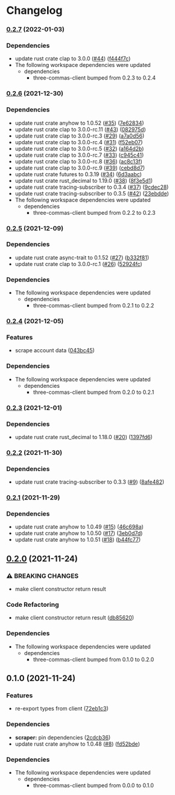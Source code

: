 # Changelog

### [0.2.7](https://github.com/YoloDev/3commas-rs/compare/three-commas-scraper-v0.2.6...three-commas-scraper-v0.2.7) (2022-01-03)


### Dependencies

* update rust crate clap to 3.0.0 ([#44](https://github.com/YoloDev/3commas-rs/issues/44)) ([f444f7c](https://github.com/YoloDev/3commas-rs/commit/f444f7c80489c8f9d419844250e444b52d1d3c95))
* The following workspace dependencies were updated
  * dependencies
    * three-commas-client bumped from 0.2.3 to 0.2.4

### [0.2.6](https://github.com/YoloDev/3commas-rs/compare/three-commas-scraper-v0.2.5...three-commas-scraper-v0.2.6) (2021-12-30)


### Dependencies

* update rust crate anyhow to 1.0.52 ([#35](https://github.com/YoloDev/3commas-rs/issues/35)) ([7e62834](https://github.com/YoloDev/3commas-rs/commit/7e6283480c72cf79f43a35cf1465b527d4751d89))
* update rust crate clap to 3.0.0-rc.11 ([#43](https://github.com/YoloDev/3commas-rs/issues/43)) ([082975d](https://github.com/YoloDev/3commas-rs/commit/082975d2a4ce9ac44d5e21076fa628462eb101ad))
* update rust crate clap to 3.0.0-rc.3 ([#29](https://github.com/YoloDev/3commas-rs/issues/29)) ([a7a0d56](https://github.com/YoloDev/3commas-rs/commit/a7a0d567bb9058c7da0333cc6ae0e4a217562516))
* update rust crate clap to 3.0.0-rc.4 ([#31](https://github.com/YoloDev/3commas-rs/issues/31)) ([f52eb07](https://github.com/YoloDev/3commas-rs/commit/f52eb07d8ea0ac4e3fab74d7ee6b4f0b18a14115))
* update rust crate clap to 3.0.0-rc.5 ([#32](https://github.com/YoloDev/3commas-rs/issues/32)) ([a164d2b](https://github.com/YoloDev/3commas-rs/commit/a164d2bbf77a2a3b9089472d68269fcb044722ee))
* update rust crate clap to 3.0.0-rc.7 ([#33](https://github.com/YoloDev/3commas-rs/issues/33)) ([c945c41](https://github.com/YoloDev/3commas-rs/commit/c945c419e1ffc32c92fcf3c7c109fbf3542e90c2))
* update rust crate clap to 3.0.0-rc.8 ([#36](https://github.com/YoloDev/3commas-rs/issues/36)) ([ac8c13f](https://github.com/YoloDev/3commas-rs/commit/ac8c13f9cd5512ae04be25031c5b2bff78a5f853))
* update rust crate clap to 3.0.0-rc.9 ([#39](https://github.com/YoloDev/3commas-rs/issues/39)) ([cebd8d7](https://github.com/YoloDev/3commas-rs/commit/cebd8d7b726eb19ec2731a177c100749a0a9139a))
* update rust crate futures to 0.3.19 ([#34](https://github.com/YoloDev/3commas-rs/issues/34)) ([6d3aabc](https://github.com/YoloDev/3commas-rs/commit/6d3aabc6b5056e2f0dd9afe77a0f622243f15db2))
* update rust crate rust_decimal to 1.19.0 ([#38](https://github.com/YoloDev/3commas-rs/issues/38)) ([8f3e5d1](https://github.com/YoloDev/3commas-rs/commit/8f3e5d17a1f5792cc5abbfac426566213a9ff19c))
* update rust crate tracing-subscriber to 0.3.4 ([#37](https://github.com/YoloDev/3commas-rs/issues/37)) ([9cdec28](https://github.com/YoloDev/3commas-rs/commit/9cdec28b902fa464328289be2382cbd7e775479f))
* update rust crate tracing-subscriber to 0.3.5 ([#42](https://github.com/YoloDev/3commas-rs/issues/42)) ([23ebdde](https://github.com/YoloDev/3commas-rs/commit/23ebdde542a05512eb25585b37433605f2da2093))
* The following workspace dependencies were updated
  * dependencies
    * three-commas-client bumped from 0.2.2 to 0.2.3

### [0.2.5](https://www.github.com/YoloDev/3commas-rs/compare/three-commas-scraper-v0.2.4...three-commas-scraper-v0.2.5) (2021-12-09)


### Dependencies

* update rust crate async-trait to 0.1.52 ([#27](https://www.github.com/YoloDev/3commas-rs/issues/27)) ([b332f81](https://www.github.com/YoloDev/3commas-rs/commit/b332f81bf7d9767c1de94e06758e646c466e5749))
* update rust crate clap to 3.0.0-rc.1 ([#26](https://www.github.com/YoloDev/3commas-rs/issues/26)) ([52924fc](https://www.github.com/YoloDev/3commas-rs/commit/52924fc84a67748a792ca67027b05356b692c887))


### Dependencies

* The following workspace dependencies were updated
  * dependencies
    * three-commas-client bumped from 0.2.1 to 0.2.2

### [0.2.4](https://www.github.com/YoloDev/3commas-rs/compare/three-commas-scraper-v0.2.3...three-commas-scraper-v0.2.4) (2021-12-05)


### Features

* scrape account data ([043bc45](https://www.github.com/YoloDev/3commas-rs/commit/043bc45bf8d9be4babf52843b0b0de59a7638884))


### Dependencies

* The following workspace dependencies were updated
  * dependencies
    * three-commas-client bumped from 0.2.0 to 0.2.1

### [0.2.3](https://www.github.com/YoloDev/3commas-rs/compare/three-commas-scraper-v0.2.2...three-commas-scraper-v0.2.3) (2021-12-01)


### Dependencies

* update rust crate rust_decimal to 1.18.0 ([#20](https://www.github.com/YoloDev/3commas-rs/issues/20)) ([1397fd6](https://www.github.com/YoloDev/3commas-rs/commit/1397fd64ac6b94754cad079979d2aa8e8624c05d))

### [0.2.2](https://www.github.com/YoloDev/3commas-rs/compare/three-commas-scraper-v0.2.1...three-commas-scraper-v0.2.2) (2021-11-30)


### Dependencies

* update rust crate tracing-subscriber to 0.3.3 ([#9](https://www.github.com/YoloDev/3commas-rs/issues/9)) ([8afe482](https://www.github.com/YoloDev/3commas-rs/commit/8afe48291a8bf9e7aca9a29c9f8ad6dc21f37d7c))

### [0.2.1](https://www.github.com/YoloDev/3commas-rs/compare/three-commas-scraper-v0.2.0...three-commas-scraper-v0.2.1) (2021-11-29)


### Dependencies

* update rust crate anyhow to 1.0.49 ([#15](https://www.github.com/YoloDev/3commas-rs/issues/15)) ([46c698a](https://www.github.com/YoloDev/3commas-rs/commit/46c698a26f662b1f88b7e8c86d269d66d232a99d))
* update rust crate anyhow to 1.0.50 ([#17](https://www.github.com/YoloDev/3commas-rs/issues/17)) ([3eb0d7d](https://www.github.com/YoloDev/3commas-rs/commit/3eb0d7da558aee98b44bcae3e1c56a8729497695))
* update rust crate anyhow to 1.0.51 ([#18](https://www.github.com/YoloDev/3commas-rs/issues/18)) ([b44fc77](https://www.github.com/YoloDev/3commas-rs/commit/b44fc77e783ba3b308c2a092003f5dd439d55f43))

## [0.2.0](https://www.github.com/YoloDev/3commas-rs/compare/three-commas-scraper-v0.1.0...three-commas-scraper-v0.2.0) (2021-11-24)


### ⚠ BREAKING CHANGES

* make client constructor return result

### Code Refactoring

* make client constructor return result ([db85620](https://www.github.com/YoloDev/3commas-rs/commit/db85620972aecf0f2d5e0a775bda33185e83cf26))


### Dependencies

* The following workspace dependencies were updated
  * dependencies
    * three-commas-client bumped from 0.1.0 to 0.2.0

## 0.1.0 (2021-11-24)


### Features

* re-export types from client ([72eb1c3](https://www.github.com/YoloDev/3commas-rs/commit/72eb1c317bee475dde9394dec1f9f400022a0acc))


### Dependencies

* **scraper:** pin dependencies ([2cdcb36](https://www.github.com/YoloDev/3commas-rs/commit/2cdcb36acc8ae4ccab097588644df44b36bd0319))
* update rust crate anyhow to 1.0.48 ([#8](https://www.github.com/YoloDev/3commas-rs/issues/8)) ([fd52bde](https://www.github.com/YoloDev/3commas-rs/commit/fd52bde57730e8627ec518a33f40db7c73d80e6d))



### Dependencies

* The following workspace dependencies were updated
  * dependencies
    * three-commas-client bumped from 0.0.0 to 0.1.0
